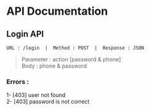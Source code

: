 # API Documentation

## Login API

`URL : /login  |  Method : POST  |  Response : JSON`
> Parameter : action [password & phone]\
Body : phone & password

### Errors :

1- [403] user not found\
2- [403] password is not correct
